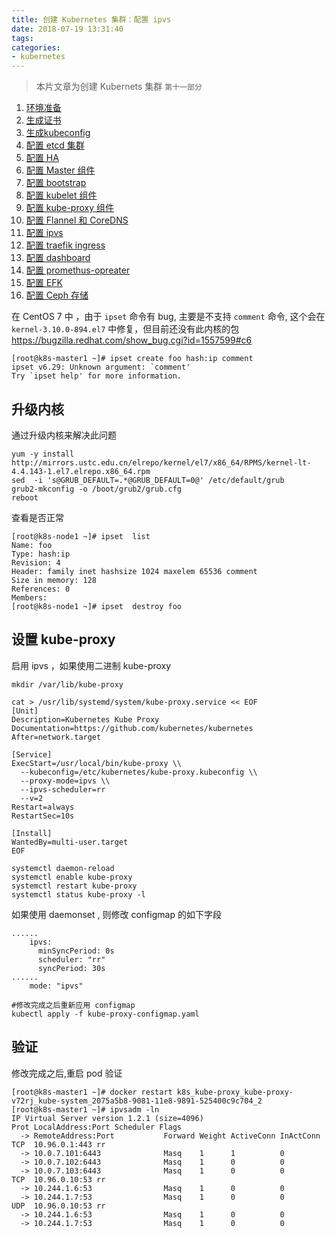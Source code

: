 ```yaml
---
title: 创建 Kubernetes 集群：配置 ipvs
date: 2018-07-19 13:31:40
tags:
categories:
- kubernetes
---
```


> 本片文章为创建 Kubernets 集群 `第十一部分`
1.  [环境准备](https://kuops.com/2018/07/19/deploy-kubernets-ha-01/)
2.  [生成证书](https://kuops.com/2018/07/19/deploy-kubernets-ha-02/)
3.  [生成kubeconfig](https://kuops.com/2018/07/19/deploy-kubernets-ha-03/)
4.  [配置 etcd 集群](https://kuops.com/2018/07/19/deploy-kubernets-ha-04/)
5.  [配置 HA](https://kuops.com/2018/07/19/deploy-kubernets-ha-05/)
6.  [配置 Master 组件](https://kuops.com/2018/07/19/deploy-kubernets-ha-06/)
7.  [配置 bootstrap](https://kuops.com/2018/07/19/deploy-kubernets-ha-07/)
8.  [配置 kubelet 组件](https://kuops.com/2018/07/19/deploy-kubernets-ha-08/)
9.  [配置 kube-proxy 组件](https://kuops.com/2018/07/19/deploy-kubernets-ha-09/)
10.  [配置 Flannel 和 CoreDNS](https://kuops.com/2018/07/19/deploy-kubernets-ha-10/)
11.  [配置 ipvs](https://kuops.com/2018/07/19/deploy-kubernets-ha-11/)
12.  [配置 traefik ingress](https://kuops.com/2018/07/19/deploy-kubernets-ha-12/)
13.  [配置 dashboard](https://kuops.com/2018/07/19/deploy-kubernets-ha-13/)
14.  [配置 promethus-opreater](https://kuops.com/2018/07/19/deploy-kubernets-ha-14/)
15.  [配置 EFK](https://kuops.com/2018/07/19/deploy-kubernets-ha-15/)
16.  [配置 Ceph 存储](https://kuops.com/2018/07/19/deploy-kubernets-ha-16/)

在 CentOS 7 中 ，由于 `ipset` 命令有 bug, 主要是不支持 `comment` 命令, 这个会在 `kernel-3.10.0-894.el7` 中修复，但目前还没有此内核的包 https://bugzilla.redhat.com/show_bug.cgi?id=1557599#c6

```
[root@k8s-master1 ~]# ipset create foo hash:ip comment
ipset v6.29: Unknown argument: `comment'
Try `ipset help' for more information.
```

## 升级内核

通过升级内核来解决此问题

```
yum -y install http://mirrors.ustc.edu.cn/elrepo/kernel/el7/x86_64/RPMS/kernel-lt-4.4.143-1.el7.elrepo.x86_64.rpm
sed  -i 's@GRUB_DEFAULT=.*@GRUB_DEFAULT=0@' /etc/default/grub
grub2-mkconfig -o /boot/grub2/grub.cfg
reboot
```

查看是否正常

```
[root@k8s-node1 ~]# ipset  list
Name: foo
Type: hash:ip
Revision: 4
Header: family inet hashsize 1024 maxelem 65536 comment
Size in memory: 128
References: 0
Members:
[root@k8s-node1 ~]# ipset  destroy foo
```

## 设置 kube-proxy

启用 ipvs ，如果使用二进制 kube-proxy

```
mkdir /var/lib/kube-proxy

cat > /usr/lib/systemd/system/kube-proxy.service << EOF
[Unit]
Description=Kubernetes Kube Proxy
Documentation=https://github.com/kubernetes/kubernetes
After=network.target

[Service]
ExecStart=/usr/local/bin/kube-proxy \\
  --kubeconfig=/etc/kubernetes/kube-proxy.kubeconfig \\
  --proxy-mode=ipvs \\
  --ipvs-scheduler=rr
  --v=2
Restart=always
RestartSec=10s

[Install]
WantedBy=multi-user.target
EOF

systemctl daemon-reload
systemctl enable kube-proxy
systemctl restart kube-proxy
systemctl status kube-proxy -l
```

如果使用 daemonset , 则修改 configmap 的如下字段

```
......
    ipvs:
      minSyncPeriod: 0s
      scheduler: "rr"
      syncPeriod: 30s
......
    mode: "ipvs"

#修改完成之后重新应用 configmap 
kubectl apply -f kube-proxy-configmap.yaml
```
## 验证

修改完成之后,重启 pod 验证

```
[root@k8s-master1 ~]# docker restart k8s_kube-proxy_kube-proxy-v72rj_kube-system_2075a5b8-9081-11e8-9891-525400c9c704_2
[root@k8s-master1 ~]# ipvsadm -ln
IP Virtual Server version 1.2.1 (size=4096)
Prot LocalAddress:Port Scheduler Flags
  -> RemoteAddress:Port           Forward Weight ActiveConn InActConn
TCP  10.96.0.1:443 rr
  -> 10.0.7.101:6443              Masq    1      1          0         
  -> 10.0.7.102:6443              Masq    1      0          0         
  -> 10.0.7.103:6443              Masq    1      0          0         
TCP  10.96.0.10:53 rr
  -> 10.244.1.6:53                Masq    1      0          0         
  -> 10.244.1.7:53                Masq    1      0          0         
UDP  10.96.0.10:53 rr
  -> 10.244.1.6:53                Masq    1      0          0         
  -> 10.244.1.7:53                Masq    1      0          0  
```
